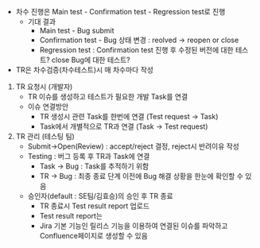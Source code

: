- 차수 진행은 Main test - Confirmation test - Regression test로 진행
	- 기대 결과
		- Main test - Bug submit
		- Confirmation test - Bug 상태 변경 : reolved -> reopen or close
		- Regression test : Confirmation test 진행 후 수정된 버전에 대한 테스트?  close Bug에 대한 테스트?
- TR은 차수검증(차수테스트)시 매 차수마다 작성

1. TR 요청시 (개발자)
	- TR 이슈를 생성하고 테스트가 필요한 개발 Task를 연결
	- 이슈 연결방안
		- TR 생성시 관련 Task를 한번에 연결 (Test request -> Task)
		- Task에서 개별적으로 TR과 연결 (Task -> Test request)
2. TR 관리 (테스팅 팀)
	- Submit->Open(Review) : accept/reject 결정, reject시 반려이유 작성
	- Testing : 버그 등록 후 TR과 Task에 연결
		- Task -> Bug : Task를 추적하기 위함
		- TR -> Bug : 최종 종료 단계 이전에 Bug 해결 상황을 한눈에 확인할 수 있음
	- 승인자(default : SE팀/김효승)의 승인 후 TR 종료
		- TR 종료시 Test result report 업로드
		- Test result report는 
		- Jira 기본 기능인 릴리스 기능을 이용하여 연결된 이슈를 파악하고 Confluence페이지로 생성할 수 있음
